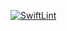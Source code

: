 [![SwiftLint](https://github.com/ICS4U-Programming-Sarah/Unit4-03-Swift-SelectSort/workflows/SwiftLint/badge.svg)](https://github.com/ICS4U-Programming-Sarah/Unit4-03-Swift-SelectSort/actions)

